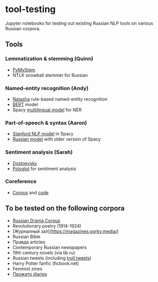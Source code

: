 # tool-testing
Jupyter notebooks for testing out existing Russian NLP tools on various Russian corpora.

## Tools
### Lemmatization & stemming (Quinn)
* [PyMyStem](https://pypi.org/project/pymystem3/)
* NTLK snowball stemmer for Russian

### Named-entity recognition (Andy)
* [Natasha](https://natasha.readthedocs.io/) rule-based named-entity recognition
* [BERT](http://docs.deeppavlov.ai/en/master/features/models/ner.html) model
* Spacy [multilingual model](https://spacy.io/models/xx#xx_ent_wiki_sm) for NER

### Part-of-speech & syntax (Aaron)
* [Stanford NLP model](https://stanfordnlp.github.io/stanfordnlp/) in Spacy
* [Russian model](https://github.com/buriy/spacy-ru) with older version of Spacy

### Sentiment analysis (Sarah)
* [Dostoevsky](https://pypi.org/project/dostoevsky/)
* [Polyglot](https://pypi.org/project/polyglot/) for sentiment analysis

### Coreference
* [Corpus](http://rucoref.maimbava.net/) and [code](https://github.com/max-ionov/russian-anaphora)

## To be tested on the following corpora
* [Russian Drama Corpus](https://dracor.org/rus)
* Revolutionary poetry (1914-1924)
* (Журналный зал](https://magazines.gorky.media/)
* Russian Bible
* Правда articles
* Contemporary Russian newspapers
* 19th century novels (via lib.ru)
* Russian tweets (including [troll tweets](https://github.com/fivethirtyeight/russian-troll-tweets))
* Harry Potter fanfic (ficbook.net)
* Feminist zines
* [Прожито diaries](http://prozhito.org/)
